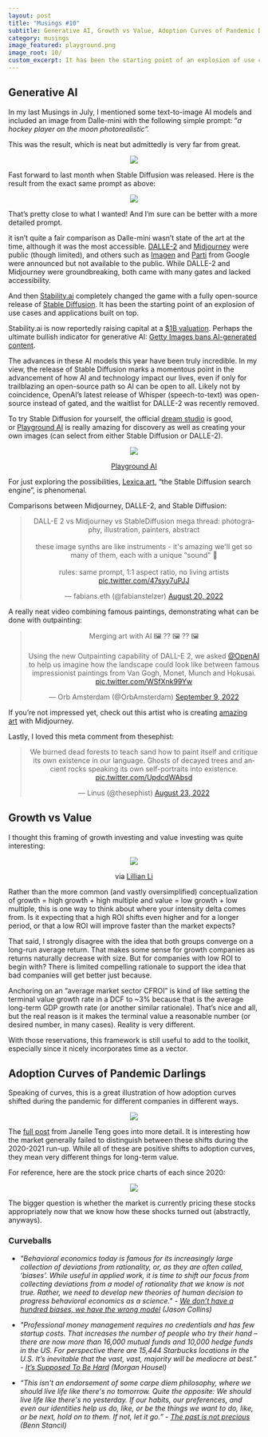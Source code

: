 ```yaml
---
layout: post
title: "Musings #10"
subtitle: Generative AI, Growth vs Value, Adoption Curves of Pandemic Darlings...
category: musings
image_featured: playground.png
image_root: 10/
custom_excerpt: It has been the starting point of an explosion of use cases and applications built on top.
---
```


<!--more-->

## Generative AI

In my last Musings in July, I mentioned some text-to-image AI models and included an image from Dalle-mini with the following simple prompt: “*a hockey player on the moon photorealistic”.*

This was the result, which is neat but admittedly is very far from great.

<center>
<img class="img60" src="{{ site.imageurl }}{{ page.image_root }}craiyon_moon.jpeg"/>
</center>

Fast forward to last month when Stable Diffusion was released. Here is the result from the exact same prompt as above:

<center>
<img class="img80" src="{{ site.imageurl }}{{ page.image_root }}sd_moon.png"/>
</center>

That’s pretty close to what I wanted! And I’m sure can be better with a more detailed prompt.

it isn’t quite a fair comparison as Dalle-mini wasn’t state of the art at the time, although it was the most accessible. [DALLE-2](https://openai.com/dall-e-2/) and [Midjourney](https://www.midjourney.com/showcase/) were public (though limited), and others such as [Imagen](https://imagen.research.google/) and [Parti](https://parti.research.google/) from Google were announced but not available to the public. While DALLE-2 and Midjourney were groundbreaking, both came with many gates and lacked accessibility.

And then [Stability.ai](http://stability.ai/) completely changed the game with a fully open-source release of [Stable Diffusion](https://stability.ai/blog/stable-diffusion-announcement). It has been the starting point of an explosion of use cases and applications built on top.

Stability.ai is now reportedly raising capital at a [$1B valuation](https://www.forbes.com/sites/kenrickcai/2022/09/07/stability-ai-funding-round-1-billion-valuation-stable-diffusion-text-to-image/). Perhaps the ultimate bullish indicator for generative AI: [Getty Images bans AI-generated content](https://www.theverge.com/2022/9/21/23364696/getty-images-ai-ban-generated-artwork-illustration-copyright).

The advances in these AI models this year have been truly incredible. In my view, the release of Stable Diffusion marks a momentous point in the advancement of how AI and technology impact our lives, even if only for trailblazing an open-source path so AI can be open to all. Likely not by coincidence, OpenAI’s latest release of Whisper (speech-to-text) was open-source instead of gated, and the waitlist for DALLE-2 was recently removed.

To try Stable Diffusion for yourself, the official [dream studio](https://beta.dreamstudio.ai/dream) is good, or [Playground AI](https://playgroundai.com/) is really amazing for discovery as well as creating your own images (can select from either Stable Diffusion or DALLE-2).

<div class="images">
  <center>
  <img class="img100" src="{{ site.imageurl }}{{ page.image_root }}playgroundai.png"/>
  <p><a href="https://playgroundai.com/">Playground AI</a></p>
  </center>
</div>

For just exploring the possibilities, [Lexica.art](https://lexica.art/), “the Stable Diffusion search engine”, is phenomenal.

Comparisons between Midjourney, DALLE-2, and Stable Diffusion:

<center>
<blockquote class="twitter-tweet"><p lang="en" dir="ltr">DALL-E 2 vs Midjourney vs StableDiffusion mega thread: photography, illustration, painters, abstract<br><br>these image synths are like instruments - it&#39;s amazing we&#39;ll get so many of them, each with a unique &quot;sound&quot; 🤯<br><br>rules: same prompt, 1:1 aspect ratio, no living artists <a href="https://t.co/47syy7uPJJ">pic.twitter.com/47syy7uPJJ</a></p>&mdash; fabians.eth (@fabianstelzer) <a href="https://twitter.com/fabianstelzer/status/1561019187451011074">August 20, 2022</a></blockquote> <script async src="https://platform.twitter.com/widgets.js" charset="utf-8"></script>
</center>

A really neat video combining famous paintings, demonstrating what can be done with outpainting:

<center>
<blockquote class="twitter-tweet"><p lang="en" dir="ltr">Merging art with AI 🖼 ⁇ 🖼 ⁇ 🖼<br><br>Using the new Outpainting capability of DALL-E 2, we asked <a href="https://twitter.com/OpenAI?ref_src=twsrc%5Etfw">@OpenAI</a> to help us imagine how the landscape could look like between famous impressionist paintings from Van Gogh, Monet, Munch and Hokusai. <a href="https://t.co/WSfXnk99Yw">pic.twitter.com/WSfXnk99Yw</a></p>&mdash; Orb Amsterdam (@OrbAmsterdam) <a href="https://twitter.com/OrbAmsterdam/status/1568200010747068417?ref_src=twsrc%5Etfw">September 9, 2022</a></blockquote> <script async src="https://platform.twitter.com/widgets.js" charset="utf-8"></script>
</center>

If you’re not impressed yet, check out this artist who is creating [amazing art](https://www.jesserockwell.com/midjourney-ai-highlights) with Midjourney.

Lastly, I loved this meta comment from thesephist:

<center>
<blockquote class="twitter-tweet"><p lang="en" dir="ltr">We burned dead forests to teach sand how to paint itself and critique its own existence in our language. Ghosts of decayed trees and ancient rocks speaking its own self-portraits into existence. <a href="https://t.co/UpdcdWAbsd">pic.twitter.com/UpdcdWAbsd</a></p>&mdash; Linus (@thesephist) <a href="https://twitter.com/thesephist/status/1562198675476328450?ref_src=twsrc%5Etfw">August 23, 2022</a></blockquote> <script async src="https://platform.twitter.com/widgets.js" charset="utf-8"></script>
</center>

## Growth vs Value

I thought this framing of growth investing and value investing was quite interesting:

<div class="images">
  <center>
  <img class="img100" src="{{ site.imageurl }}{{ page.image_root }}growth_value.png"/>
  <p>via <a href="https://twitter.com/lillianmli/status/1557872519729782786?s=46)">Lillian Li</a></p>
  </center>
</div>

Rather than the more common (and vastly oversimplified) conceptualization of growth = high growth + high multiple and value = low growth + low multiple, this is one way to think about where your intensity delta comes from. Is it expecting that a high ROI shifts even higher and for a longer period, or that a low ROI will improve faster than the market expects?

That said, I strongly disagree with the idea that both groups converge on a long-run average return. That makes some sense for growth companies as returns naturally decrease with size. But for companies with low ROI to begin with? There is limited compelling rationale to support the idea that bad companies will get better just because.

Anchoring on an “average market sector CFROI” is kind of like setting the terminal value growth rate in a DCF to ~3% because that is the average long-term GDP growth rate (or another similar rationale). That’s nice and all, but the real reason is it makes the terminal value a reasonable number (or desired number, in many cases). Reality is very different.

With those reservations, this framework is still useful to add to the toolkit, especially since it nicely incorporates time as a vector.

## Adoption Curves of Pandemic Darlings

Speaking of curves, this is a great illustration of how adoption curves shifted during the pandemic for different companies in different ways.

<center>
<img class="img100" src="{{ site.imageurl }}{{ page.image_root }}adoption_curves.png"/>
</center>

The [full post](https://nextbigteng.substack.com/p/the-reckoning-of-pandemic-tech-darlings) from Janelle Teng goes into more detail. It is interesting how the market generally failed to distinguish between these shifts during the 2020-2021 run-up. While all of these are positive shifts to adoption curves, they mean very different things for long-term value.

For reference, here are the stock price charts of each since 2020:

<center>
<img class="img100" src="{{ site.imageurl }}{{ page.image_root }}stockprices.png"/>
</center>

The bigger question is whether the market is currently pricing these stocks appropriately now that we know how these shocks turned out (abstractly, anyways). 

### Curveballs

- *"Behavioral economics today is famous for its increasingly large collection of deviations from rationality, or, as they are often called, ‘biases’. While useful in applied work, it is time to shift our focus from collecting deviations from a model of rationality that we know is not true. Rather, we need to develop new theories of human decision to progress behavioral economics as a science." - [We don’t have a hundred biases, we have the wrong model](https://www.worksinprogress.co/issue/biases-the-wrong-model/) (Jason Collins)*

- *"Professional money management requires no credentials and has few startup costs. That increases the number of people who try their hand – there are now more than 16,000 mutual funds and 10,000 hedge funds in the US. For perspective there are 15,444 Starbucks locations in the U.S. It’s inevitable that the vast, vast, majority will be mediocre at best." - [It’s Supposed To Be Hard](https://collabfund.com/blog/its-supposed-to-be-hard/) (Morgan Housel)*

- *“This isn't an endorsement of some carpe diem philosophy, where we should live life like there's no tomorrow. Quite the opposite: We should live life like there's no yesterday. If our habits, our preferences, and even our identities help us do, like, or be the things we want to do, like, or be next, hold on to them. If not, let it go.” - [The past is not precious](https://benn.substack.com/p/the-past-is-not-precious) (Benn Stancil)*